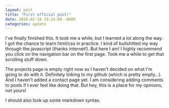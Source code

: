 ```yaml
---
layout: post
title: "First official post!"
date: 2016-02-18 15:14:00 -0600
categories: update
---
```


I've finally finished this. It took me a while, but I learned a lot along the way. I got the chance to learn html/css in practice. I kind of bullshitted my way through the javascript (thanks internet!). But here I am! I highly recommend you click on the navigation bar on the first page. Took me a while to get that scrolling stuff down.

The projects page is empty right now as I haven't decided on what I'm going to do with it. Definitely linking to my github (which is pretty empty...). And I haven't added a contact page yet. I am considering adding comments to posts if I ever feel like doing that. But hey, this is a place for my opinions, not yours!

I should also look up some markdown syntax.
